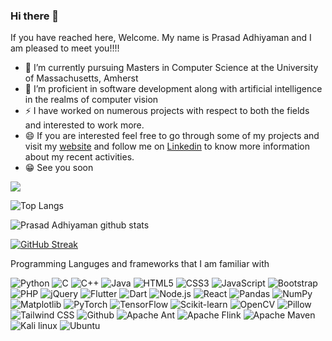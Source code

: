 ### Hi there 👋

If you have reached here, Welcome. My name is Prasad Adhiyaman and I am pleased to meet you!!!!
- 🌱 I’m currently pursuing Masters in Computer Science at the University of Massachusetts, Amherst
- 🔭 I’m proficient in software development along with artificial intelligence in the realms of computer vision
- ⚡ I have worked on numerous projects with respect to both the fields and interested to work more.
- 😄 If you are interested feel free to go through some of my projects and visit my <a href="https://prasadadhi08.wixsite.com/portfolio">website</a> and follow me on <a href="https://www.linkedin.com/in/prasad-adhiyaman/">Linkedin</a> to know more information about my recent activities.
- 😁 See you soon


![](https://komarev.com/ghpvc/?username=Prasad-adhi)

![Top Langs](https://github-readme-stats.vercel.app/api/top-langs/?username=Prasad-adhi&layout=compact&theme=radical&langs_count=10&hide=Jupyter%20Notebook)


![Prasad Adhiyaman github stats](https://github-readme-stats.vercel.app/api?username=Prasad-adhi&show_icons=true&theme=radical)

[![GitHub Streak](https://github-readme-streak-stats.herokuapp.com/?user=Prasad-adhi)](https://git.io/streak-stats)

Programming Languges and frameworks that I am familiar with
<p>
  <img src="https://img.shields.io/badge/Python-3776AB?style=for-the-badge&logo=python&logoColor=white" alt="Python" />
  <img src="https://img.shields.io/badge/C-00599C?style=for-the-badge&logo=c&logoColor=white" alt="C" />
  <img src="https://img.shields.io/badge/C++-00599C?style=for-the-badge&logo=cplusplus&logoColor=white" alt="C++" />
  <img src="https://img.shields.io/badge/Java-ED8B00?style=for-the-badge&logo=java&logoColor=white" alt="Java" />
  <img src="https://img.shields.io/badge/HTML-E34F26?style=for-the-badge&logo=html5&logoColor=white" alt="HTML5" />
  <img src="https://img.shields.io/badge/CSS-1572B6?style=for-the-badge&logo=css3&logoColor=white" alt="CSS3" />
  <img src="https://img.shields.io/badge/JavaScript-F7DF1E?style=for-the-badge&logo=javascript&logoColor=black" alt="JavaScript" />
  <img src="https://img.shields.io/badge/Bootstrap-7952B3?style=for-the-badge&logo=bootstrap&logoColor=white" alt="Bootstrap" />
  <img src="https://img.shields.io/badge/PHP-777BB4?style=for-the-badge&logo=php&logoColor=white" alt="PHP" />
  <img src="https://img.shields.io/badge/jQuery-0769AD?style=for-the-badge&logo=jquery&logoColor=white" alt="jQuery" />
  <img src="https://img.shields.io/badge/Flutter-02569B?style=for-the-badge&logo=flutter&logoColor=white" alt="Flutter" />
  <img src="https://img.shields.io/badge/Dart-0175C2?style=for-the-badge&logo=dart&logoColor=white" alt="Dart" />
  <img src="https://img.shields.io/badge/Node.js-43853D?style=for-the-badge&logo=node-dot-js&logoColor=white" alt="Node.js" />
  <img src="https://img.shields.io/badge/React-20232A?style=for-the-badge&logo=react&logoColor=61DAFB" alt="React" />
  <img src="https://img.shields.io/badge/Pandas-150458?style=for-the-badge&logo=pandas&logoColor=white" alt="Pandas" />
  <img src="https://img.shields.io/badge/NumPy-013243?style=for-the-badge&logo=numpy&logoColor=white" alt="NumPy" />
  <img src="https://img.shields.io/badge/Matplotlib-263238?style=for-the-badge&logo=matplotlib&logoColor=white" alt="Matplotlib" />
  <img src="https://img.shields.io/badge/PyTorch-EE4C2C?style=for-the-badge&logo=pytorch&logoColor=white" alt="PyTorch" />
  <img src="https://img.shields.io/badge/TensorFlow-FF6F00?style=for-the-badge&logo=tensorflow&logoColor=white" alt="TensorFlow" />
  <img src="https://img.shields.io/badge/Scikit--learn-F7931E?style=for-the-badge&logo=scikit-learn&logoColor=white" alt="Scikit-learn" />
  <img src="https://img.shields.io/badge/OpenCV-5C3EE8?style=for-the-badge&logo=opencv&logoColor=white" alt="OpenCV" />
  <img src="https://img.shields.io/badge/Pillow-073763?style=for-the-badge&logo=pillow&logoColor=white" alt="Pillow" />
  <img src="https://img.shields.io/badge/tailwindcss-%2338B2AC.svg?style=for-the-badge&logo=tailwind-css&logoColor=white" alt="Tailwind CSS" />
  <img src="https://img.shields.io/badge/github-%23121011.svg?style=for-the-badge&logo=github&logoColor=white" alt="Github" />
  <img src="https://img.shields.io/badge/Apache%20Ant-A81C7D?style=for-the-badge&logo=Apache%20Ant&logoColor=white" alt="Apache Ant" />
  <img src="https://img.shields.io/badge/Apache%20Flink-E6526F?style=for-the-badge&logo=Apache%20Flink&logoColor=white" alt="Apache Flink" />
  <img src="https://img.shields.io/badge/Apache%20Maven-C71A36?style=for-the-badge&logo=Apache%20Maven&logoColor=white" alt="Apache Maven" />
  <img src="https://img.shields.io/badge/Kali-268BEE?style=for-the-badge&logo=kalilinux&logoColor=white" alt="Kali linux" />
  <img src="https://img.shields.io/badge/Ubuntu-E95420?style=for-the-badge&logo=ubuntu&logoColor=white" alt="Ubuntu" />
  
</p>

<!--
**Prasad-adhi/Prasad-adhi** is a ✨ _special_ ✨ repository because its `README.md` (this file) appears on your GitHub profile.

Here are some ideas to get you started:

- 🔭 I’m currently working on ...

- 👯 I’m looking to collaborate on ...
- 🤔 I’m looking for help with ...
- 💬 Ask me about ...
- 📫 How to reach me: ...
- 😄 Pronouns: ...
- ⚡ Fun fact: ...
-->
